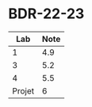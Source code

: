 # BDR-22-23

| Lab    | Note |
|--------|------|
| 1      | 4.9  |
| 3      | 5.2  |
| 4      | 5.5  |
| Projet | 6    |
